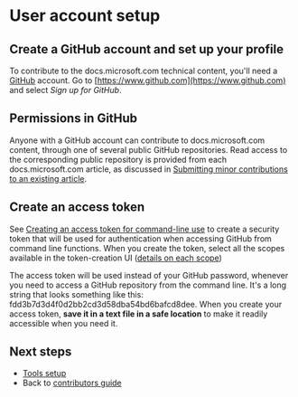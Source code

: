 # User account setup

## Create a GitHub account and set up your profile

To contribute to the docs.microsoft.com technical content, you'll need a [GitHub](https://www.github.com) account. Go to [https://www.github.com](https://www.github.com) and select *Sign up for GitHub*.

## Permissions in GitHub

Anyone with a GitHub account can contribute to docs.microsoft.com content, through one of several public GitHub repositories. Read access to the corresponding public repository is provided from each docs.microsoft.com article, as discussed in [Submitting minor contributions to an existing article](minor-contributions.md).

## Create an access token

See [Creating an access token for command-line use](https://help.github.com/articles/creating-an-access-token-for-command-line-use/) to create a security token that will be used for authentication when accessing GitHub from command line functions. When you create the token, select all the scopes available in the token-creation UI ([details on each scope](https://developer.github.com/v3/oauth/#scopes))

The access token will be used instead of your GitHub password, whenever you need to access a GitHub repository from the command line. It's a long string that looks something like this:  fdd3b7d3d4f0d2bb2cd3d58dba54bd6bafcd8dee. When you create your access token, **save it in a text file in a safe location** to make it readily accessible when you need it.

## Next steps
- [Tools setup](./tools-setup.md) 
- Back to [contributors guide](./index.md)

